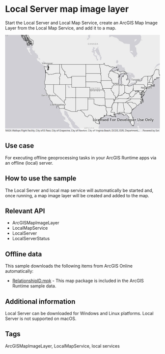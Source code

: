 # Local Server map image layer

Start the Local Server and Local Map Service, create an ArcGIS Map Image Layer from the Local Map Service, and add it to a map.

![screenshot](LocalServerMapImageLayer.jpg)

## Use case

For executing offline geoprocessing tasks in your ArcGIS Runtime apps via an offline (local) server.

## How to use the sample

The Local Server and local map service will automatically be started and, once running, a map image layer will be created and added to the map.

## Relevant API

* ArcGISMapImageLayer
* LocalMapService
* LocalServer
* LocalServerStatus

## Offline data

This sample downloads the following items from ArcGIS Online automatically:

* [RelationshipID.mpk](https://www.arcgis.com/home/item.html?id=dee5d8060a6048a4b063484199a9546b) - This map package is included in the ArcGIS Runtime sample data.

## Additional information

Local Server can be downloaded for Windows and Linux platforms. Local Server is not supported on macOS.

## Tags

ArcGISMapImageLayer, LocalMapService, local services
